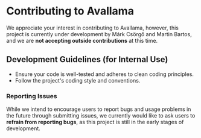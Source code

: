 # Contributing to Avallama

We appreciate your interest in contributing to Avallama, however, this project is currently under development by Márk Csörgő and Martin Bartos, and we are **not accepting outside contributions** at this time.

## Development Guidelines (for Internal Use)

- Ensure your code is well-tested and adheres to clean coding principles.
- Follow the project's coding style and conventions.

### Reporting Issues
While we intend to encourage users to report bugs and usage problems in the future through submitting issues, we currently would like to ask users to **refrain from reporting bugs**, as this project is still in the early stages of development.

